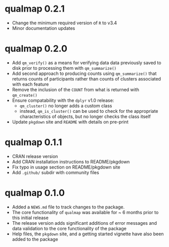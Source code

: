 # qualmap 0.2.1

* Change the minimum required version of `R` to v3.4
* Minor documentation updates

# qualmap 0.2.0

* Add `qm_verify()` as a means for verifying data data previously saved to disk prior to processing them with `qm_summarize()`
* Add second approach to producing counts using `qm_summarize()` that returns counts of participants rather than counts of clusters associated with each feature
* Remove the inclusion of the `COUNT` from what is returned with `qm_create()`
* Ensure compatability with the `dplyr` v1.0 release:
  * `qm_cluster()` no longer adds a custom class
  * instead, `qm_is_cluster()` can be used to check for the appropriate characteristics of objects, but no longer checks the class itself
* Update `pkgdown` site and `README` with details on pre-print

# qualmap 0.1.1

* CRAN release version
* Add CRAN installation instructions to README/pkgdown
* Fix typo in usage section on README/pkgdown site
* Add `.github/` subdir with community files

# qualmap 0.1.0

* Added a `NEWS.md` file to track changes to the package.
* The core functionality of `qualmap` was available for ~ 6 months prior to this initial release
* The release version adds significant additions of error messages and data validation to the core functionality of the package
* Help files, the `pkgdown` site, and a getting started vignette have also been added to the package
